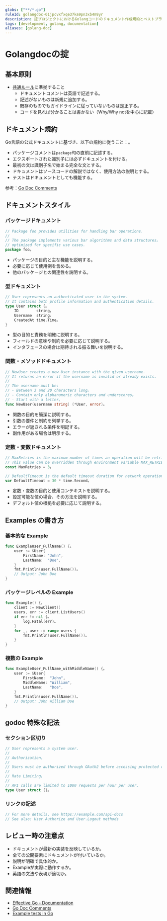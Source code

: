 ```yaml
---
globs: ["**/*.go"]
ruleId: golangdoc-01jpcvxfxqe37ka9pn3xb4m9yr
description: 掟プロジェクトにおけるGolangコードのドキュメント作成規約とベストプラクティス
tags: [development, golang, documentation]
aliases: [golang-doc]
---
```



# Golangdocの掟

## 基本原則

- [共通ルール](../doc_comment.md)に準拠すること
  - ドキュメントコメントは英語で記述する。
  - 記述がないものは新規に追加する。
  - 既存のものでもガイドラインに従っていないものは是正する。
  - コードを見れば分かることは書かない（Why/Why notを中心に記載）

## ドキュメント規約

Go言語の公式ドキュメントに基づき、以下の規約に従うこと：。

- パッケージコメントは`package`句の直前に記述する。
- エクスポートされた識別子には必ずドキュメントを付ける。
- 最初の文は識別子名で始まる完全な文とする。
- ドキュメントはソースコードの解説ではなく、使用方法の説明とする。
- テストはドキュメントとしても機能する。

参考：[Go Doc Comments](https://go.dev/doc/comment)

## ドキュメントスタイル

### パッケージドキュメント

```go
// Package foo provides utilities for handling bar operations.
//
// The package implements various bar algorithms and data structures。
// optimized for specific use cases.
package foo。
```

- パッケージの目的と主な機能を説明する。
- 必要に応じて使用例を含める。
- 他のパッケージとの関連性を説明する。

### 型ドキュメント

```go
// User represents an authenticated user in the system.
// It contains both profile information and authentication details.
type User struct {。
    ID        string。
    Username  string。
    CreatedAt time.Time。
}
```

- 型の目的と責務を明確に説明する。
- フィールドの意味や制約を必要に応じて説明する。
- インタフェースの場合は期待される振る舞いを説明する。

### 関数・メソッドドキュメント

```go
// NewUser creates a new User instance with the given username.
// It returns an error if the username is invalid or already exists.
//
// The username must be:
// - Between 3 and 20 characters long。
// - Contain only alphanumeric characters and underscores。
// - Start with a letter。
func NewUser(username string) (*User, error)。
```

- 関数の目的を簡潔に説明する。
- 引数の要件と制約を列挙する。
- エラーが返される条件を明記する。
- 副作用がある場合は明示する。

### 定数・変数ドキュメント

```go
// MaxRetries is the maximum number of times an operation will be retried.
// This value can be overridden through environment variable MAX_RETRIES.
const MaxRetries = 3。

// DefaultTimeout is the default timeout duration for network operations.
var DefaultTimeout = 30 * time.Second。
```

- 定数・変数の目的と使用コンテキストを説明する。
- 設定可能な値の場合、その方法を説明する。
- デフォルト値の根拠を必要に応じて説明する。

## Examples の書き方

### 基本的な Example

```go
func ExampleUser_FullName() {。
    user := &User{
        FirstName: "John",
        LastName:  "Doe",
    }
    fmt.Println(user.FullName())。
    // Output: John Doe
}
```

### パッケージレベルの Example

```go
func Example() {。
    client := NewClient()
    users, err := client.ListUsers()
    if err != nil {。
        log.Fatal(err)。
    }
    for _, user := range users {
        fmt.Println(user.FullName())。
    }
}
```

### 複数の Example

```go
func ExampleUser_FullName_withMiddleName() {。
    user := &User{
        FirstName:  "John",
        MiddleName: "William",
        LastName:   "Doe",
    }
    fmt.Println(user.FullName())。
    // Output: John William Doe
}
```

## godoc 特殊な記法

### セクション区切り

```go
// User represents a system user.
//
// Authorization。
//
// Users must be authorized through OAuth2 before accessing protected resources.
//
// Rate Limiting。
//
// API calls are limited to 1000 requests per hour per user.
type User struct {}。
```

### リンクの記述

```go
// For more details, see https://example.com/api-docs
// See also: User.Authorize and User.Logout methods
```

## レビュー時の注意点

- ドキュメントが最新の実装を反映しているか。
- 全ての公開要素にドキュメントが付いているか。
- 説明が明確で具体的か。
- Exampleが実際に動作するか。
- 英語の文法や表現が適切か。

## 関連情報

- [Effective Go - Documentation](https://go.dev/doc/effective_go#commentary)
- [Go Doc Comments](https://go.dev/doc/comment)
- [Example tests in Go](https://pkg.go.dev/testing#hdr-Examples)
